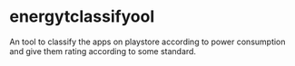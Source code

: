 # energytclassifyool
An tool to classify the apps on playstore according to power consumption and give them rating according to some standard. 
